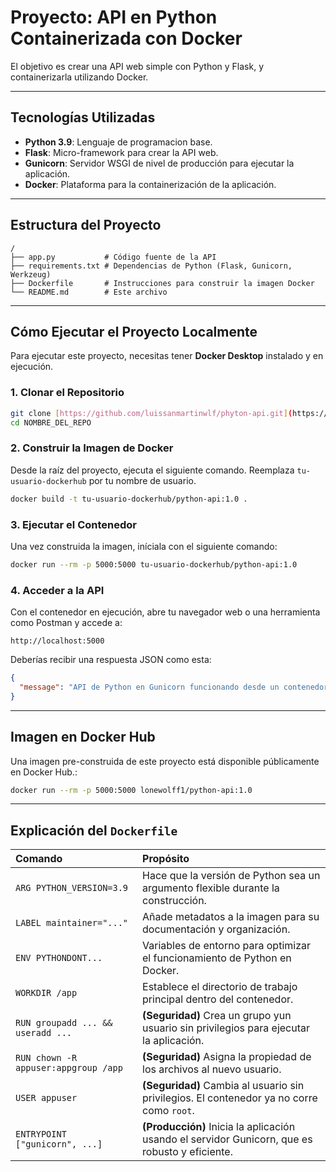 # Proyecto: API en Python Containerizada con Docker

El objetivo es crear una API web simple con Python y Flask, y containerizarla utilizando Docker.

---

## Tecnologías Utilizadas

* **Python 3.9**: Lenguaje de programacion base.
* **Flask**: Micro-framework para crear la API web.
* **Gunicorn**: Servidor WSGI de nivel de producción para ejecutar la aplicación.
* **Docker**: Plataforma para la containerización de la aplicación.

---

## Estructura del Proyecto

```
/
├── app.py           # Código fuente de la API
├── requirements.txt # Dependencias de Python (Flask, Gunicorn, Werkzeug)
├── Dockerfile       # Instrucciones para construir la imagen Docker
└── README.md        # Este archivo
```

---

## Cómo Ejecutar el Proyecto Localmente

Para ejecutar este proyecto, necesitas tener **Docker Desktop** instalado y en ejecución.

### 1. Clonar el Repositorio

```bash
git clone [https://github.com/luissanmartinwlf/phyton-api.git](https://github.com/luissanmartinwlf/phyton-api.git)
cd NOMBRE_DEL_REPO
```

### 2. Construir la Imagen de Docker

Desde la raíz del proyecto, ejecuta el siguiente comando. Reemplaza `tu-usuario-dockerhub` por tu nombre de usuario.

```bash
docker build -t tu-usuario-dockerhub/python-api:1.0 .
```

### 3. Ejecutar el Contenedor

Una vez construida la imagen, iníciala con el siguiente comando:

```bash
docker run --rm -p 5000:5000 tu-usuario-dockerhub/python-api:1.0
```

### 4. Acceder a la API

Con el contenedor en ejecución, abre tu navegador web o una herramienta como Postman y accede a:

`http://localhost:5000`

Deberías recibir una respuesta JSON como esta:

```json
{
  "message": "API de Python en Gunicorn funcionando desde un contenedor seguro!"
}
```

---

## Imagen en Docker Hub

Una imagen pre-construida de este proyecto está disponible públicamente en Docker Hub.:

```bash
docker run --rm -p 5000:5000 lonewolff1/python-api:1.0
```

---

## Explicación del `Dockerfile`


| Comando | Propósito |
| :--- | :--- |
| `ARG PYTHON_VERSION=3.9` | Hace que la versión de Python sea un argumento flexible durante la construcción. |
| `LABEL maintainer="..."` | Añade metadatos a la imagen para su documentación y organización. |
| `ENV PYTHONDONT...` | Variables de entorno para optimizar el funcionamiento de Python en Docker. |
| `WORKDIR /app` | Establece el directorio de trabajo principal dentro del contenedor. |
| `RUN groupadd ... && useradd ...` | **(Seguridad)** Crea un grupo yun usuario sin privilegios para ejecutar la aplicación. |
| `RUN chown -R appuser:appgroup /app` | **(Seguridad)** Asigna la propiedad de los archivos al nuevo usuario. |
| `USER appuser` | **(Seguridad)** Cambia al usuario sin privilegios. El contenedor ya no corre como `root`. |
| `ENTRYPOINT ["gunicorn", ...]` | **(Producción)** Inicia la aplicación usando el servidor Gunicorn, que es robusto y eficiente. |
